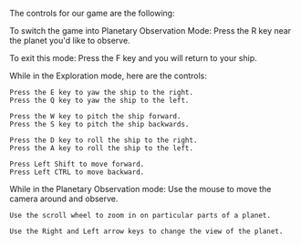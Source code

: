 The controls for our game are the following:


To switch the game into Planetary Observation Mode:
	Press the R key near the planet you'd like to observe.

To exit this mode:
	Press the F key and you will return to your ship.

While in the Exploration mode, here are the controls:

	Press the E key to yaw the ship to the right.
	Press the Q key to yaw the ship to the left.

	Press the W key to pitch the ship forward.
	Press the S key to pitch the ship backwards.

	Press the D key to roll the ship to the right.
	Press the A key to roll the ship to the left.

	Press Left Shift to move forward.
	Press Left CTRL to move backward.

While in the Planetary Observation mode:
	Use the mouse to move the camera around and observe.
	
	Use the scroll wheel to zoom in on particular parts of a planet.

	Use the Right and Left arrow keys to change the view of the planet.
